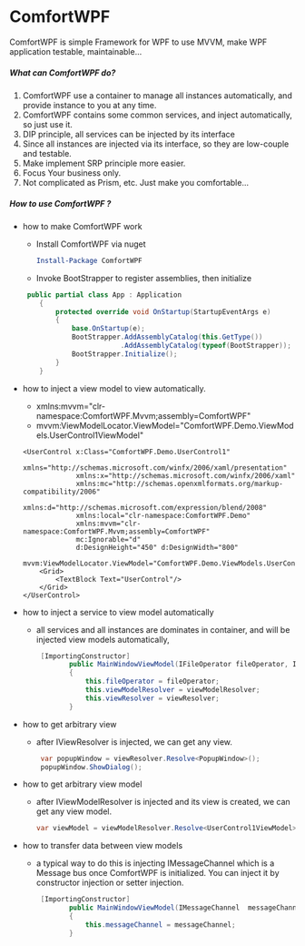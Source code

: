 # ComfortWPF
ComfortWPF is simple Framework for WPF to use MVVM, make WPF application testable, maintainable...

##### What can ComfortWPF  do?

1. ComfortWPF  use a container to manage all instances automatically,  and provide instance to you at any time. 
2. ComfortWPF  contains some common services, and inject automatically, so just use it.
3. DIP principle, all services can be injected by its interface
4. Since all instances are injected via its interface, so they are low-couple and testable.
5. Make implement SRP principle more easier.
6. Focus Your business only.
7. Not complicated as Prism, etc. Just make you comfortable... 



##### How to use ComfortWPF ?

- how to make ComfortWPF work

  - Install ComfortWPF via nuget

    ```powershell
    Install-Package ComfortWPF
    ```

  - Invoke BootStrapper to register assemblies, then initialize 

  ```c#
   public partial class App : Application
      {
          protected override void OnStartup(StartupEventArgs e)
          {
              base.OnStartup(e);
              BootStrapper.AddAssemblyCatalog(this.GetType())
                          .AddAssemblyCatalog(typeof(BootStrapper));
              BootStrapper.Initialize();
          }
      }
  ```

  

- how to inject a view model to view automatically.

  - xmlns:mvvm="clr-namespace:ComfortWPF.Mvvm;assembly=ComfortWPF"
  - mvvm:ViewModelLocator.ViewModel="ComfortWPF.Demo.ViewModels.UserControl1ViewModel"

  ```xaml
  <UserControl x:Class="ComfortWPF.Demo.UserControl1"
               xmlns="http://schemas.microsoft.com/winfx/2006/xaml/presentation"
               xmlns:x="http://schemas.microsoft.com/winfx/2006/xaml"
               xmlns:mc="http://schemas.openxmlformats.org/markup-compatibility/2006" 
               xmlns:d="http://schemas.microsoft.com/expression/blend/2008" 
               xmlns:local="clr-namespace:ComfortWPF.Demo"
               xmlns:mvvm="clr-namespace:ComfortWPF.Mvvm;assembly=ComfortWPF"
               mc:Ignorable="d" 
               d:DesignHeight="450" d:DesignWidth="800"
               mvvm:ViewModelLocator.ViewModel="ComfortWPF.Demo.ViewModels.UserControl1ViewModel">
      <Grid>
          <TextBlock Text="UserControl"/>
      </Grid>
  </UserControl>
  
  ```

  

- how to inject a service to view model automatically

  - all services and all instances are dominates in container, and will be injected view models automatically,

    ```c#
     [ImportingConstructor]
            public MainWindowViewModel(IFileOperator fileOperator, IViewModelResolver viewModelResolver, IViewResolver viewResolver)
            {
                this.fileOperator = fileOperator;
                this.viewModelResolver = viewModelResolver;
                this.viewResolver = viewResolver;
            }
    ```

    

- how to get arbitrary view

  - after IViewResolver is injected, we can get any view.

    ```c#
     var popupWindow = viewResolver.Resolve<PopupWindow>();
     popupWindow.ShowDialog();
    ```

    

- how to get arbitrary view model

  - after IViewModelResolver is injected and its view is created, we can get any view model.

    ```c#
    var viewModel = viewModelResolver.Resolve<UserControl1ViewModel>();
    ```

    

- how to transfer data between view models

  - a typical way to do this is injecting IMessageChannel which is a Message bus once ComfortWPF is initialized. You can inject it by constructor injection or setter injection.

    ```C#
     [ImportingConstructor]
            public MainWindowViewModel(IMessageChannel  messageChannel)
            {
                this.messageChannel = messageChannel;
            }
    ```

    

  

